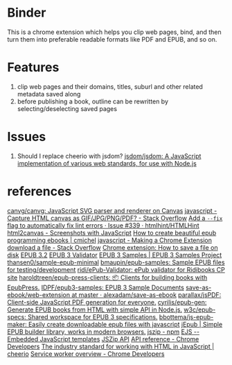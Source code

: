 # Binder

This is a chrome extension which helps you clip web pages, bind, and then turn them into preferable readable formats like PDF and EPUB, and so on.

# Features
1. clip web pages and their domains, titles, suburl and other related metadata saved along
2. before publishing a book, outline can be rewritten by selecting/deselecting saved pages


# Issues
1. Should I replace cheerio with jsdom? [jsdom/jsdom: A JavaScript implementation of various web standards, for use with Node.js](https://github.com/jsdom/jsdom)

# references
[canvg/canvg: JavaScript SVG parser and renderer on Canvas](https://github.com/canvg/canvg)
[javascript - Capture HTML canvas as GIF/JPG/PNG/PDF? - Stack Overflow](https://stackoverflow.com/questions/923885/capture-html-canvas-as-gif-jpg-png-pdf/3514404#3514404)
[Add a `--fix` flag to automatically fix lint errors · Issue #339 · htmlhint/HTMLHint](https://github.com/htmlhint/HTMLHint/issues/339)
[html2canvas - Screenshots with JavaScript](https://html2canvas.hertzen.com/)
[How to create beautiful epub programming ebooks | cmichel](https://cmichel.io/how-to-create-beautiful-epub-programming-ebooks/)
[javascript - Making a Chrome Extension download a file - Stack Overflow](https://stackoverflow.com/questions/4845215/making-a-chrome-extension-download-a-file)
[Chrome extension: How to save a file on disk](https://newbedev.com/chrome-extension-how-to-save-a-file-on-disk)
[EPUB 3.2](https://www.w3.org/publishing/epub3/epub-spec.html)
[EPUB 3 Validator](https://daisy.github.io/pipeline/modules/epub3-validator/doc/)
[EPUB 3 Samples | EPUB 3 Samples Project](https://idpf.github.io/epub3-samples/30/samples.html)
[thansen0/sample-epub-minimal](https://github.com/thansen0/sample-epub-minimal)
[bmaupin/epub-samples: Sample EPUB files for testing/development](https://github.com/bmaupin/epub-samples)
[ridi/ePub-Validator: ePub validator for Ridibooks CP site](https://github.com/ridi/ePub-Validator)
[haroldtreen/epub-press-clients: 📦 Clients for building books with EpubPress.](https://github.com/haroldtreen/epub-press-clients)
[IDPF/epub3-samples: EPUB 3 Sample Documents](https://github.com/IDPF/epub3-samples)
[save-as-ebook/web-extension at master · alexadam/save-as-ebook](https://github.com/alexadam/save-as-ebook/tree/master/web-extension)
[parallax/jsPDF: Client-side JavaScript PDF generation for everyone.](https://github.com/parallax/jsPDF)
[cyrilis/epub-gen: Generate EPUB books from HTML with simple API in Node.js.](https://github.com/cyrilis/epub-gen)
[w3c/epub-specs: Shared workspace for EPUB 3 specifications.](https://github.com/w3c/epub-specs)
[bbottema/js-epub-maker: Easily create downloadable epub files with javascript](https://github.com/bbottema/js-epub-maker)
[jEpub | Simple EPUB builder library, works in modern browsers.](https://lelinhtinh.github.io/jEpub/)
[jszip - npm](https://www.npmjs.com/package/jszip)
[EJS -- Embedded JavaScript templates](https://ejs.co/#docs)
[JSZip API](https://stuk.github.io/jszip/documentation/api_jszip.html)
[API reference - Chrome Developers](https://developer.chrome.com/docs/extensions/reference/)
[The industry standard for working with HTML in JavaScript | cheerio](https://cheerio.js.org/index.html)
[Service worker overview - Chrome Developers](https://developer.chrome.com/docs/workbox/service-worker-overview/)
